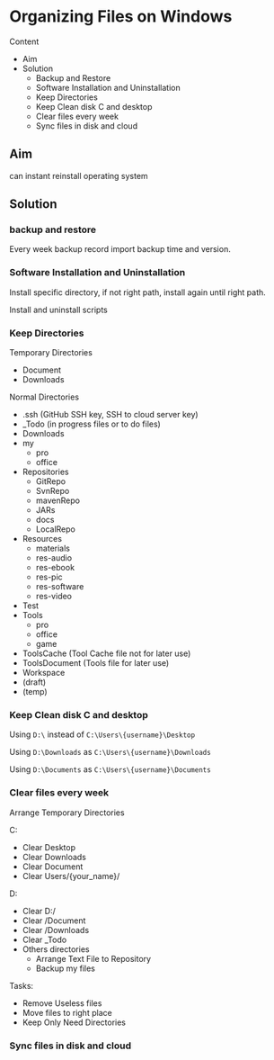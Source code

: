 # Organizing Files on Windows

Content

- Aim
- Solution
  - Backup and Restore
  - Software Installation and Uninstallation
  - Keep Directories
  - Keep Clean disk C and desktop
  - Clear files every week
  - Sync files in disk and cloud

## Aim

can instant reinstall operating system

## Solution

### backup and restore

Every week backup
record import backup time and version.

### Software Installation and Uninstallation

Install specific directory, if not right path, install again until right path.

Install and uninstall scripts


### Keep Directories

Temporary Directories

- Document
- Downloads

Normal Directories

- .ssh (GitHub SSH key, SSH to cloud server key)
- _Todo (in progress files or to do files)
- Downloads
- my
  - pro
  - office
- Repositories
  - GitRepo
  - SvnRepo
  - mavenRepo
  - JARs
  - docs
  - LocalRepo
- Resources
  - materials
  - res-audio
  - res-ebook
  - res-pic
  - res-software
  - res-video
- Test
- Tools
  - pro
  - office
  - game
- ToolsCache (Tool Cache file not for later use)
- ToolsDocument (Tools file for later use)
- Workspace
- (draft)
- (temp)

### Keep Clean disk C and desktop

Using `D:\` instead of `C:\Users\{username}\Desktop`

Using `D:\Downloads` as `C:\Users\{username}\Downloads`

Using `D:\Documents` as `C:\Users\{username}\Documents`

### Clear files every week

Arrange Temporary Directories

C:
- Clear Desktop
- Clear Downloads
- Clear Document
- Clear Users/{your_name}/

D:

- Clear D:/
- Clear /Document
- Clear /Downloads
- Clear _Todo
- Others directories
  - Arrange Text File to Repository
  - Backup my files

Tasks:

- Remove Useless files 
- Move files to right place
- Keep Only Need Directories

### Sync files in disk and cloud